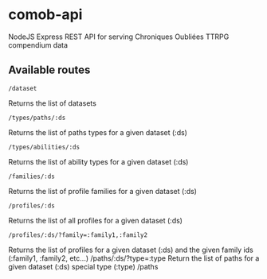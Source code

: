# comob-api
NodeJS Express REST API for serving Chroniques Oubliées TTRPG compendium data

## Available routes

    /dataset

Returns the list of datasets

    /types/paths/:ds
    
Returns the list of paths types for a given dataset (:ds)

    /types/abilities/:ds

Returns the list of ability types for a given dataset (:ds)

    /families/:ds

Returns the list of profile families for a given dataset (:ds)

    /profiles/:ds

Returns the list of all profiles for a given dataset (:ds)

    /profiles/:ds/?family=:family1,:family2

Returns the list of profiles for a given dataset (:ds) and the given family ids (:family1, :family2, etc...)
/paths/:ds/?type=:type
Return the list of paths for a given dataset (:ds) special type (:type)
/paths
<!--stackedit_data:
eyJoaXN0b3J5IjpbLTcwNjY4NzA5MywxOTk4MzkwMDAsLTEwOD
gzNDY4ODAsMTM4OTMyNDE3OCwyMjQyNjkxMDhdfQ==
-->